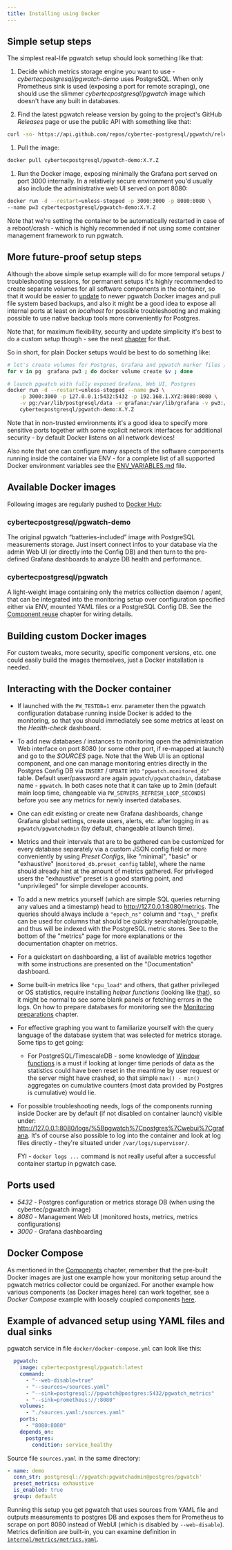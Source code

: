 ```yaml
---
title: Installing using Docker
---
```


## Simple setup steps

The simplest real-life pgwatch setup should look something like that:

1. Decide which metrics storage engine you want to use -
    *cybertecpostgresql/pgwatch-demo* uses PostgreSQL.
    When only Prometheus sink is used (exposing a
    port for remote scraping), one should use the slimmer
    *cybertecpostgresql/pgwatch* image which doesn't have any built in
    databases.

1. Find the latest pgwatch release version by going to the project's
    GitHub *Releases* page or use the public API with something like
    that:

```bash
curl -so- https://api.github.com/repos/cybertec-postgresql/pgwatch/releases/latest | jq .tag_name | grep -oE '[0-9\.]+'
```

1. Pull the image:

```bash
docker pull cybertecpostgresql/pgwatch-demo:X.Y.Z
```

1. Run the Docker image, exposing minimally the Grafana port served on
    port 3000 internally. In a relatively secure environment you'd
    usually also include the administrative web UI served on port 8080:

```bash
docker run -d --restart=unless-stopped -p 3000:3000 -p 8080:8080 \
--name pw3 cybertecpostgresql/pgwatch-demo:X.Y.Z
```

Note that we're setting the container to be automatically restarted
in case of a reboot/crash - which is highly recommended if not using
some container management framework to run pgwatch.

## More future-proof setup steps

Although the above simple setup example will do for more temporal setups
/ troubleshooting sessions, for permanent setups it's highly
recommended to create separate volumes for all software components in
the container, so that it would be easier to
[update](upgrading.md) to newer pgwatch
Docker images and pull file system based backups, and also it might be a
good idea to expose all internal ports at least on *localhost* for
possible troubleshooting and making possible to use native backup tools
more conveniently for Postgres.

Note that, for maximum flexibility, security and update simplicity it's
best to do a custom setup though - see the next
[chapter](custom_installation.md) for that.

So in short, for plain Docker setups would be best to do something like:

```bash
# let's create volumes for Postgres, Grafana and pgwatch marker files / SSL certificates
for v in pg  grafana pw3 ; do docker volume create $v ; done

# launch pgwatch with fully exposed Grafana, Web UI, Postgres
docker run -d --restart=unless-stopped --name pw3 \
    -p 3000:3000 -p 127.0.0.1:5432:5432 -p 192.168.1.XYZ:8080:8080 \
    -v pg:/var/lib/postgresql/data -v grafana:/var/lib/grafana -v pw3:/pgwatch/persistent-config \
    cybertecpostgresql/pgwatch-demo:X.Y.Z
```

Note that in non-trusted environments it's a good idea to specify more
sensitive ports together with some explicit network interfaces for
additional security - by default Docker listens on all network devices!

Also note that one can configure many aspects of the software components
running inside the container via ENV - for a complete list of all
supported Docker environment variables see the [ENV_VARIABLES.md](../reference/env_variables.md) file.

## Available Docker images

Following images are regularly pushed to [Docker
Hub](https://hub.docker.com/u/cybertecpostgresql):

### cybertecpostgresql/pgwatch-demo

The original pgwatch “batteries-included” image with PostgreSQL measurements
storage. Just insert connect infos to your database via the admin Web UI (or
directly into the Config DB) and then turn to the pre-defined Grafana
dashboards to analyze DB health and performance.

### cybertecpostgresql/pgwatch

A light-weight image containing only the metrics collection daemon /
agent, that can be integrated into the monitoring setup over
configuration specified either via ENV, mounted YAML files or a
PostgreSQL Config DB. See the [Component reuse](custom_installation.md) chapter for
wiring details.

## Building custom Docker images

For custom tweaks, more security, specific component versions, etc. one
could easily build the images themselves, just a Docker installation is
needed.

## Interacting with the Docker container

- If launched with the `PW_TESTDB=1` env. parameter then the
    pgwatch configuration database running inside Docker is added to
    the monitoring, so that you should immediately see some metrics at
    least on the *Health-check* dashboard.

- To add new databases / instances to monitoring open the
    administration Web interface on port 8080 (or some other port, if
    re-mapped at launch) and go to the *SOURCES* page. Note that the Web UI
    is an optional component, and one can manage monitoring entries
    directly in the Postgres Config DB via `INSERT` / `UPDATE` into
    `"pgwatch.monitored_db"` table. Default user/password are again
    `pgwatch/pgwatchadmin`, database name - `pgwatch`. In both
    cases note that it can take up to 2min (default main loop time,
    changeable via `PW_SERVERS_REFRESH_LOOP_SECONDS`) before you see
    any metrics for newly inserted databases.

- One can edit existing or create new Grafana dashboards, change
    Grafana global settings, create users, alerts, etc. after logging in
    as `pgwatch/pgwatchadmin` (by default, changeable at launch
    time).

- Metrics and their intervals that are to be gathered can be
    customized for every database separately via a custom JSON config
    field or more conveniently by using *Preset Configs*, like
    "minimal", "basic" or "exhaustive" (`monitored_db.preset_config`
    table), where the name should already hint at the amount of metrics
    gathered. For privileged users the "exhaustive" preset is a good
    starting point, and "unprivileged" for simple developer accounts.

- To add a new metrics yourself (which are simple SQL queries
    returning any values and a timestamp) head to
    <http://127.0.0.1:8080/metrics>. The queries should always include a
    `"epoch_ns"` column and `"tag\_"` prefix can be used for columns
    that should be quickly searchable/groupable, and thus will be
    indexed with the PostgreSQL metric stores. See to the bottom of the
    "metrics" page for more explanations or the documentation chapter
    on metrics.

- For a quickstart on dashboarding, a list of available metrics
    together with some instructions are presented on the
    "Documentation" dashboard.

- Some built-in metrics like `"cpu_load"` and others, that gather
    privileged or OS statistics, require installing *helper functions*
    (looking like
    [that](https://github.com/cybertec-postgresql/pgwatch/blob/master/docs/tutorial/preparing_databases.md?plain=1#L111)),
    so it might be normal to see some blank panels or fetching errors in
    the logs. On how to prepare databases for monitoring see the
    [Monitoring preparations](preparing_databases.md) chapter.

- For effective graphing you want to familiarize yourself with the
    query language of the database system that was selected for metrics
    storage. Some tips to get going:

  - For PostgreSQL/TimescaleDB - some knowledge of [Window
        functions](https://www.postgresql.org/docs/current/tutorial-window.html)
        is a must if looking at longer time periods of data as the
        statistics could have been reset in the meantime by user
        request or the server might have crashed, so that simple
        `max() - min()` aggregates on cumulative counters (most data
        provided by Postgres is cumulative) would lie.

- For possible troubleshooting needs, logs of the components running
    inside Docker are by default (if not disabled on container launch)
    visible under:
    <http://127.0.0.1:8080/logs/%5Bpgwatch%7Cpostgres%7Cwebui%7Cgrafana>.
    It's of course also possible to log into the container and look at
    log files directly - they're situated under
    `/var/logs/supervisor/`.

    FYI - `docker logs ...` command is not really useful after a
    successful container startup in pgwatch case.

## Ports used

- *5432* - Postgres configuration or metrics storage DB (when using the
    cybertec/pgwatch image)
- *8080* - Management Web UI (monitored hosts, metrics, metrics
    configurations)
- *3000* - Grafana dashboarding

## Docker Compose

As mentioned in the [Components](../concept/components.md) chapter, remember that the pre-built Docker images are just
one example how your monitoring setup around the pgwatch metrics
collector could be organized. For another example how various components
(as Docker images here) can work together, see a *Docker Compose*
example with loosely coupled components
[here](https://github.com/cybertec-postgresql/pgwatch/blob/master/docker-compose.yml).

## Example of advanced setup using YAML files and dual sinks

pgwatch service in file `docker/docker-compose.yml` can look like this:

```yaml
  pgwatch:
    image: cybertecpostgresql/pgwatch:latest
    command:
      - "--web-disable=true"
      - "--sources=/sources.yaml"
      - "--sink=postgresql://pgwatch@postgres:5432/pgwatch_metrics"
      - "--sink=prometheus://:8080"
    volumes:
      - "./sources.yaml:/sources.yaml"
    ports:
      - "8080:8080"
    depends_on:
      postgres:
        condition: service_healthy
```

Source file `sources.yaml` in the same directory:

```yaml
- name: demo
  conn_str: postgresql://pgwatch:pgwatchadmin@postgres/pgwatch'
  preset_metrics: exhaustive
  is_enabled: true
  group: default
```

Running this setup you get pgwatch that uses sources from YAML file and
outputs measurements to postgres DB and exposes them for Prometheus
to scrape on port 8080 instead of WebUI (which is disabled by `--web-disable`).
Metrics definition are built-in, you can examine definition in [`internal/metrics/metrics.yaml`](https://github.com/cybertec-postgresql/pgwatch/blob/master/internal/metrics/metrics.yaml).
